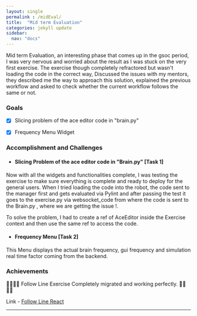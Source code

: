 ```yaml
---
layout: single
permalink : /midEval/
title:  "Mid term Evaluation"
categories: jekyll update
sidebar:
  nav: "docs"
---
```

Mid term Evaluation, an interesting phase that comes up in the gsoc period, I was very nervous and worried about the result as I was stuck on the very first exercise. The exercise though completely refractored but wasn't loading the code in the correct way, Discussed the issues with my mentors, they described me the way to approach this solution, explained the previous workflow and asked to check whether the current workflow follows the same or not.

### Goals

- [x] Slicing problem of the ace editor code in "brain.py" 

- [x] Frequency Menu Widget 
 

### Accomplishment and Challenges 

* #### Slicing Problem of the ace editor code in "Brain.py"   \[Task 1\]

Now with all the widgets and functionalities complete, I was testing the exercise to make sure everything is complete and ready to deploy for the general users. When I tried loading the code into the robot, the code sent to the manager first and gets evaluated via Pylint and after passing the test it goes to the exercise.py via websocket_code from where the code is sent to the Brain.py , where we are getting the issue !.

To solve the problem, I had to create a ref of AceEditor inside the Exercise context and then use the same ref to access the code.

* #### Frequency Menu \[Task 2\]

This Menu displays the actual brain frequency, gui frequency and simulation real time factor coming from the backend.

### Achievements

🎉🎊🙌🏻 Follow Line Exercise Completely migrated and working perfectly. 🎉🎊🙌🏻 

Link - [Follow Line React](https://youtu.be/YMMQVo_3oh8)

---